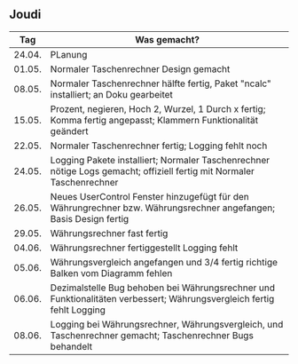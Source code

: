## Joudi
| Tag    | Was gemacht?                                                                                                          |
| ------ | --------------------------------------------------------------------------------------------------------------------- |
| 24.04. | PLanung                                                                                                               |
| 01.05. | Normaler Taschenrechner Design gemacht                                                                                |
| 08.05. | Normaler Taschenrechner hälfte fertig, Paket "ncalc" installiert; an Doku gearbeitet                                  |
| 15.05. | Prozent, negieren, Hoch 2, Wurzel, 1 Durch x fertig; Komma fertig angepasst; Klammern Funktionalität geändert         |
| 22.05. | Normaler Taschenrechner fertig; Logging fehlt noch                                                                    |
| 24.05. | Logging Pakete installiert; Normaler Taschenrechner nötige Logs gemacht; offiziell fertig mit Normaler Taschenrechner |
| 26.05. | Neues UserControl Fenster hinzugefügt für den Währungrechner bzw. Währungsrechner angefangen; Basis Design fertig     |
| 29.05. | Währungsrechner fast fertig                                                                                           |
| 04.06. | Währungsrechner fertiggestellt Logging fehlt                                                                          |
| 05.06. | Währungsvergleich angefangen und 3/4 fertig richtige Balken vom Diagramm fehlen                                       |
| 06.06. | Dezimalstelle Bug behoben bei Währungsrechner und Funktionalitäten verbessert; Währungsvergleich fertig fehlt Logging |
| 08.06. | Logging bei Währungsrechner, Währungsvergleich, und Taschenrechner gemacht; Taschenrechner Bugs behandelt             |